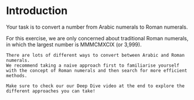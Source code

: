 # Introduction

Your task is to convert a number from Arabic numerals to Roman numerals.

For this exercise, we are only concerned about traditional Roman numerals, in which the largest number is MMMCMXCIX (or 3,999).

~~~~exericsm/info
There are lots of different ways to convert between Arabic and Roman numerals.
We recommend taking a naive approach first to familiarise yourself with the concept of Roman numerals and then search for more efficient methods.

Make sure to check our our Deep Dive video at the end to explore the different approaches you can take!
~~~~
